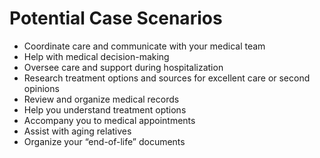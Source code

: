 # Potential Case Scenarios

* Coordinate care and communicate with your medical team
* Help with medical decision-making
* Oversee care and support during hospitalization
* Research treatment options and sources for excellent care or second opinions
* Review and organize medical records
* Help you understand treatment options
* Accompany you to medical appointments
* Assist with aging relatives
* Organize your “end-of-life” documents

